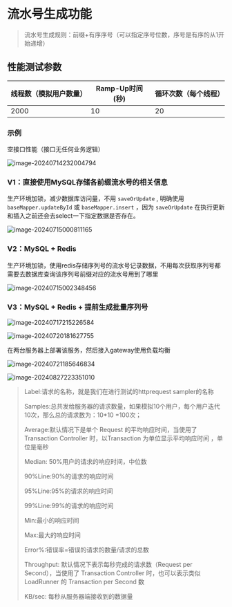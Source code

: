 # 流水号生成功能

> 流水号生成规则：前缀+有序序号（可以指定序号位数，序号是有序的从1开始递增）
>



## 性能测试参数

| 线程数（模拟用户数量） | Ramp-Up时间(秒) | 循环次数（每个线程） |
| ---------------------- | --------------- | -------------------- |
| 2000                   | 10              | 20                   |

### 示例

空接口性能（接口无任何业务逻辑）

![image-20240714232004794](images/image-20240714232004794.png)

### V1：直接使用MySQL存储各前缀流水号的相关信息

生产环境加锁，减少数据库访问量，不用 `saveOrUpdate` , 明确使用`baseMapper.updateById` 或 `baseMapper.insert` ，因为 `saveOrUpdate` 在执行更新和插入之前还会去select一下指定数据是否存在。

![image-20240715000811165](images/image-20240715000811165.png)

### V2：MySQL + Redis

生产环境加锁，使用redis存储序列号的流水号记录数据，不用每次获取序列号都需要去数据库查询该序列号前缀对应的流水号用到了哪里

![image-20240715002348456](images/image-20240715002348456.png)

### V3：MySQL + Redis + 提前生成批量序列号

![image-20240717215226584](images/image-20240717215226584.png)

![image-20240720181627755](images/image-20240720181627755.png)

在两台服务器上部署该服务，然后接入gateway使用负载均衡

![image-20240721185646834](images/image-20240721185646834.png)



![image-20240827223351010](images/image-20240827223351010.png)



> Label:请求的名称，就是我们在进行测试的httprequest sampler的名称
>
> Samples:总共发给服务器的请求数量，如果模拟10个用户，每个用户迭代10次，那么总的请求数为：10*10 =100次；
>
> Average:默认情况下是单个 Request 的平均响应时间，当使用了 Transaction Controller 时，以Transaction 为单位显示平均响应时间 ，单位是毫秒
>
> Median: 50%用户的请求的响应时间，中位数
>
> 90%Line:90%的请求的响应时间
>
> 95%Line:95%的请求的响应时间
>
> 99%Line:99%的请求的响应时间
>
> Min:最小的响应时间
>
> Max:最大的响应时间
>
> Error%:错误率=错误的请求的数量/请求的总数
>
> Throughput: 默认情况下表示每秒完成的请求数（Request per Second），当使用了 Transaction Controller 时，也可以表示类似 LoadRunner 的 Transaction per Second 数 
>
> KB/sec: 每秒从服务器端接收到的数据量

